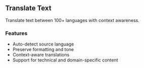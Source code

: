 ## Translate Text

Translate text between 100+ languages with context awareness.

### Features
- Auto-detect source language
- Preserve formatting and tone
- Context-aware translations
- Support for technical and domain-specific content